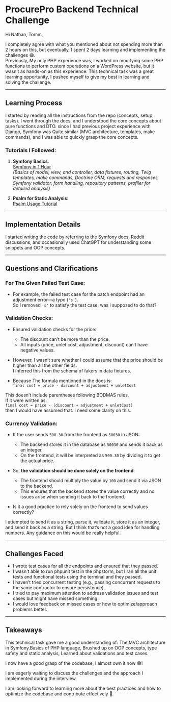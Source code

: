 # ProcurePro Backend Technical Challenge

Hi Nathan, Tomm,

I completely agree with what you mentioned about not spending more than 2 hours on this, but eventually, I spent 2 days learning and implementing the challenges 😅.  
Previously, My only PHP experience was, I worked on modifying some PHP functions to perform custom operations on a WordPress website, but it wasn’t as hands-on as this experience. This technical task was a great learning opportunity, I pushed myself to give my best in learning and solving the challenge.

---

## Learning Process

I started by reading all the instructions from the repo (concepts, setup, tasks). I went through the docs, and I understood the core concepts about pure functions and DTO. since I had previous project experience with Django, Symfony was Quite similar (MVC architecture, templates, make commands), and I was able to quickly grasp the core concepts.

### Tutorials I Followed:

1. **Symfony Basics**:  
   [Symfony in 1 Hour](https://www.youtube.com/watch?v=i_jgWZItCGI&t=69s)  
   _(Basics of model, view, and controller, data fixtures, routing, Twig templates, make commands, Doctrine ORM, requests and responses, Symfony validator, form handling, repository patterns, profiler for detailed analysis)_

2. **Psalm for Static Analysis**:  
   [Psalm Usage Tutorial](https://www.youtube.com/watch?v=ZxXw5Fkp9R8)

---

## Implementation Details

I started writing the code by referring to the Symfony docs, Reddit discussions, and occasionally used ChatGPT for understanding some snippets and OOP concepts.

---

## Questions and Clarifications

### For The Given Failed Test Case:

- For example, the failed test case for the patch endpoint had an adjustment error—a typo (`'s'`).  
  So I removed `'s'` to satisfy the test case. was i supposed to do that?

### Validation Checks:

- Ensured validation checks for the price:
  - The discount can’t be more than the price.
  - All inputs (price, unlet cost, adjustment, discount) can’t have negative values.
- However, I wasn’t sure whether I could assume that the price should be higher than all the other fields.  
  I inferred this from the schema of fakers in data fixtures.

- Because The formula mentioned in the docs is:  
  `final cost = price - discount + adjustment + unletCost`

This doesn’t include parentheses following BODMAS rules.  
If it were written as:  
`final cost = price - (discount + adjustment + unletCost)`  
then I would have assumed that. I need some clarity on this.

### Currency Validation:

- If the user sends `500.30` from the frontend as `50030` in JSON:
  - The backend stores it in the database as `50030` and sends it back as an integer.
  - On the frontend, it will be interpreted as `500.30` by dividing it to get the actual price.
- So, **the validation should be done solely on the frontend**:

  - The frontend should multiply the value by `100` and send it via JSON to the backend.
  - This ensures that the backend stores the value correctly and no issues arise when sending it back to the frontend.

- Is it a good practice to rely solely on the frontend to send values correctly?

I attempted to send it as a string, parse it, validate it, store it as an integer, and send it back as a string. But I think that’s not a good idea for handling numbers. Any guidance on this would be really helpful.

---

## Challenges Faced

- I wrote test cases for all the endpoints and ensured that they passed.
- I wasn't able to run phpunit test in the phpstorm, but I ran all the unit tests and functional tests using the terminal and they passed.
- I haven’t tried concurrent testing (e.g., passing concurrent requests to the same contractor to ensure persistence).
- I tried to pay maximum attention to address validation issues and test cases but might have missed something.
- I would love feedback on missed cases or how to optimize/approach problems better.

---

## Takeaways

This technical task gave me a good understanding of: The MVC architecture in Symfony.Basics of PHP language, Brushed up on OOP concepts, type safety and static analysis, Learned about validations and test cases.

I now have a good grasp of the codebase, I almost own it now 😅!

I am eagerly waiting to discuss the challenges and the approach I implemented during the interview.

I am looking forward to learning more about the best practices and how to optimize the codebase and contribute effectively 💯.

